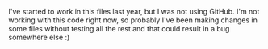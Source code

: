 I've started to work in this files last year, but I was not using GitHub. I'm not working with this code right now, so probably I've been making changes in some files without testing all the rest and that could result in a bug somewhere else :)
